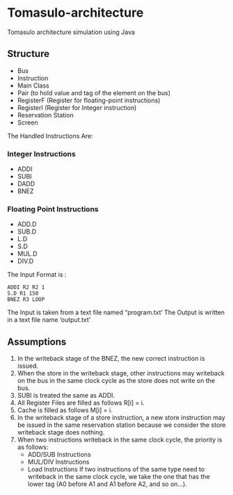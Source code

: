 # Tomasulo-architecture
Tomasulo architecture simulation using Java
## Structure
- Bus
- Instruction
- Main Class
- Pair (to hold value and tag of the element on the bus)
- RegisterF (Register for floating-point instructions)
- RegisterI (Register for Integer instruction)
- Reservation Station
- Screen
  
The Handled Instructions Are:
### Integer Instructions
* ADDI
* SUBI
* DADD
* BNEZ
### Floating Point Instructions
* ADD.D
* SUB.D
* L.D
* S.D
* MUL.D
* DIV.D
  
The Input Format is :
```
ADDI R2 R2 1
S.D R1 150
BNEZ R3 LOOP
```
The Input is taken from a text file named “program.txt’
The Output is written in a text file name ‘output.txt’
## Assumptions
1. In the writeback stage of the BNEZ, the new correct instruction is issued.
2. When the store in the writeback stage, other instructions may writeback on the bus in the same clock cycle as the store does not write on the bus.
3. SUBI is treated the same as ADDI.
4. All Register Files are filled as follows R[i] = i.
5. Cache is filled as follows M[i] = i.
6. In the writeback stage of a store instruction, a new store instruction may be issued in the same reservation station because we consider the store writeback stage does nothing.
7. When two instructions writeback in the same clock cycle, the priority is as follows:
   - ADD/SUB Instructions
   - MUL/DIV Instructions
   - Load Instructions
   If two instructions of the same type need to writeback in the same clock cycle, we take the one that has the lower tag (A0 before A1 and A1 before A2, and so on...).
